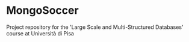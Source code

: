 # MongoSoccer
Project repository for the 'Large Scale and Multi-Structured Databases' course at Università di Pisa
